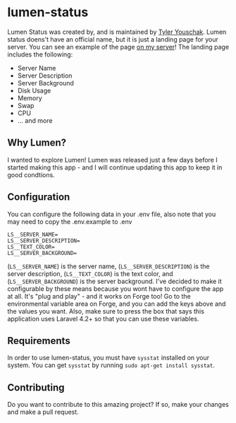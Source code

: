 lumen-status
============
Lumen Status was created by, and is maintained by [Tyler Youschak](http://tjyouschak.me). Lumen status doens't have an official name, but it is just a landing page for your server. You can see an example of the page [on my server](http://cosmos.team-radiant.com/)! The landing page includes the following:
* Server Name
* Server Description
* Server Background
* Disk Usage
* Memory
* Swap
* CPU
* ... and more

## Why Lumen?
I wanted to explore Lumen! Lumen was released just a few days before I started making this app - and I will continue updating this app to keep it in good condtions.

## Configuration
You can configure the following data in your .env file, also note that you may need to copy the .env.example to .env
```
LS__SERVER_NAME=
LS__SERVER_DESCRIPTION=
LS__TEXT_COLOR=
LS__SERVER_BACKGROUND=
```
 (`LS__SERVER_NAME`) is the server name, (`LS__SERVER_DESCRIPTION`) is the server description, (`LS__TEXT_COLOR`) is the text color, and (`LS__SERVER_BACKGROUND`) is the server background. I've decided to make it configurable by these means because you wont have to configure the app at all. It's "plug and play" - and it works on Forge too! Go to the environmental variable area on Forge, and you can add the keys above and the values you want. Also, make sure to press the box that says this application uses Laravel 4.2+ so that you can use these variables.

## Requirements
In order to use lumen-status, you must have `sysstat` installed on your system. You can get `sysstat` by running `sudo apt-get install sysstat`.

## Contributing
Do you want to contribute to this amazing project? If so, make your changes and make a pull request.
